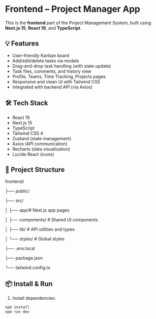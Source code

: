 # Frontend – Project Manager App

This is the **frontend** part of the Project Management System, built using **Next.js 15**, **React 19**, and **TypeScript**.

## 💡 Features

- User-friendly Kanban board
- Add/edit/delete tasks via modals
- Drag-and-drop task handling (with state update)
- Task files, comments, and history view
- Profile, Teams, Time Tracking, Projects pages
- Responsive and clean UI with Tailwind CSS
- Integrated with backend API (via Axios)

## 🛠️ Tech Stack

- React 19
- Next.js 15
- TypeScript
- Tailwind CSS 4
- Zustand (state management)
- Axios (API communication)
- Recharts (data visualization)
- Lucide React (icons)

## 📁 Project Structure


frontend/

├── public/

├── src/

│      ├── app/# Next.js app pages

│      ├── components/     # Shared UI components

│      ├── lib/            # API utilities and types

│      └── styles/         # Global styles

├── .env.local

├── package.json

└── tailwind.config.ts

## 📦 Install & Run

1. Install dependencies:

```bash
npm install
npm run dev
